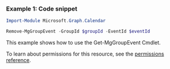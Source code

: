 ### Example 1: Code snippet

```powershellImport-Module Microsoft.Graph.Calendar

Remove-MgGroupEvent -GroupId $groupId -EventId $eventId
```
This example shows how to use the Get-MgGroupEvent Cmdlet.
To learn about permissions for this resource, see the [permissions reference](/graph/permissions-reference).


